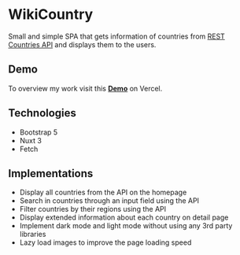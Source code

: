 # WikiCountry

Small and simple SPA that gets information of countries from [REST Countries API](https://restcountries.com/#api-endpoints-v2-all) and displays them to the users.

## Demo

To overview my work visit this **[Demo](https://wikicountry-nuxt.vercel.app)** on Vercel.

## Technologies

* Bootstrap 5
* Nuxt 3
* Fetch

## Implementations

* Display all countries from the API on the homepage
* Search in countries through an input field using the API
* Filter countries by their regions using the API
* Display extended information about each country on detail page
* Implement dark mode and light mode without using any 3rd party libraries 
* Lazy load images to improve the page loading speed
